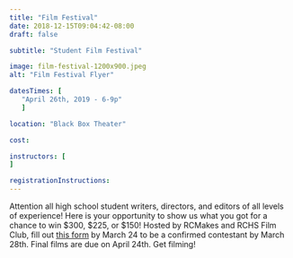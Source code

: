 ```yaml
---
title: "Film Festival"
date: 2018-12-15T09:04:42-08:00
draft: false

subtitle: "Student Film Festival"

image: film-festival-1200x900.jpeg
alt: "Film Festival Flyer"

datesTimes: [ 
   "April 26th, 2019 - 6-9p"
   ]

location: "Black Box Theater"

cost:

instructors: [
]

registrationInstructions: 
---
```

Attention all high school student writers, directors, and editors of all levels of experience! Here is your opportunity to show us what you got for a chance to win $300, $225, or $150! Hosted by RCMakes and RCHS Film Club, fill out [this form](https://goo.gl/forms/760yT8PAx7OxNjH42) by March 24 to be a confirmed contestant by March 28th. Final films are due on April 24th. Get filming!
